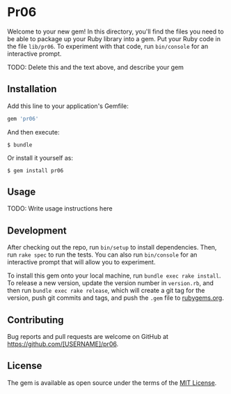# Pr06

Welcome to your new gem! In this directory, you'll find the files you need to be able to package up your Ruby library into a gem. Put your Ruby code in the file `lib/pr06`. To experiment with that code, run `bin/console` for an interactive prompt.

TODO: Delete this and the text above, and describe your gem

## Installation

Add this line to your application's Gemfile:

```ruby
gem 'pr06'
```

And then execute:

    $ bundle

Or install it yourself as:

    $ gem install pr06

## Usage

TODO: Write usage instructions here

## Development

After checking out the repo, run `bin/setup` to install dependencies. Then, run `rake spec` to run the tests. You can also run `bin/console` for an interactive prompt that will allow you to experiment.

To install this gem onto your local machine, run `bundle exec rake install`. To release a new version, update the version number in `version.rb`, and then run `bundle exec rake release`, which will create a git tag for the version, push git commits and tags, and push the `.gem` file to [rubygems.org](https://rubygems.org).

## Contributing

Bug reports and pull requests are welcome on GitHub at https://github.com/[USERNAME]/pr06.

## License

The gem is available as open source under the terms of the [MIT License](http://opensource.org/licenses/MIT).
